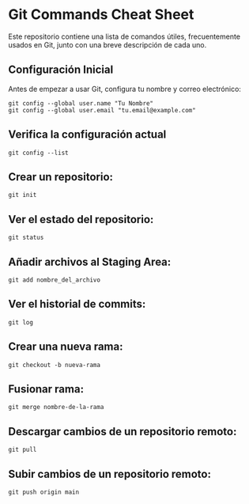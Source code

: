 # Git Commands Cheat Sheet

Este repositorio contiene una lista de comandos útiles, frecuentemente usados en Git, junto con una breve descripción de cada uno.

## Configuración Inicial
Antes de empezar a usar Git, configura tu nombre y correo electrónico:
```
git config --global user.name "Tu Nombre"
git config --global user.email "tu.email@example.com"
```

## Verifica la configuración actual
```
git config --list
```

## Crear un repositorio:
```
git init
```

## Ver el estado del repositorio:
```
git status
```

## Añadir archivos al Staging Area:
```
git add nombre_del_archivo
```

## Ver el historial de commits:
```
git log
```

## Crear una nueva rama:
```
git checkout -b nueva-rama
```
## Fusionar rama:
```
git merge nombre-de-la-rama
```

## Descargar cambios de un repositorio remoto:
```
git pull
```

## Subir cambios de un repositorio remoto:
```
git push origin main
```
